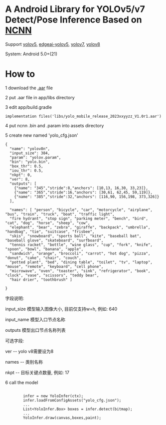 # A Android Library for YOLOv5/v7 Detect/Pose Inference Based on [NCNN](https://github.com/Tencent/ncnn)
 Support [yolov5](https://github.com/ultralytics/yolov5),  [edgeai-yolov5](https://github.com/TexasInstruments/edgeai-yolov5/tree/yolo-pose),  [yolov7](https://github.com/WongKinYiu/yolov7),  [yolov8](https://github.com/ultralytics/ultralytics)

 System: Android 5.0+(21)


# How to

1 download the [.aar](releases) file

2 put .aar file in app/libs directory

3 edit app/build.gradle
```
implementation files('libs/yolo_mobile_release_2023xxyyzz_V1.0r1.aar')
```

4 put ncnn .bin and .param into assets directory

5 create new named 'yolo_cfg.json'
```
{
  "name": "yolov8n",
  "input_size": 384,
  "param": "yolov.param",
  "bin": "yolo.bin",
  "box_thr": 0.5,
  "iou_thr": 0.5,
  "nkpt": 0, 
  "ver": 8,
  "outputs": [
    {"name": "345","stride":8,"anchors": [10,13, 16,30, 33,23]},
    {"name": "365","stride":16,"anchors": [30,61, 62,45, 59,119]},
    {"name": "385","stride":32,"anchors": [116,90, 156,198, 373,326]}
  ],
  
  "names": [ "person", "bicycle", "car", "motorcycle", "airplane", "bus", "train", "truck", "boat", "traffic light",
  "fire hydrant", "stop sign", "parking meter", "bench", "bird", "cat", "dog", "horse", "sheep", "cow",
  "elephant", "bear", "zebra", "giraffe", "backpack", "umbrella", "handbag", "tie", "suitcase", "frisbee",
  "skis", "snowboard", "sports ball", "kite", "baseball bat", "baseball glove", "skateboard", "surfboard",
  "tennis racket", "bottle", "wine glass", "cup", "fork", "knife", "spoon", "bowl", "banana", "apple",
  "sandwich", "orange", "broccoli", "carrot", "hot dog", "pizza", "donut", "cake", "chair", "couch",
  "potted plant", "bed", "dining table", "toilet", "tv", "laptop", "mouse", "remote", "keyboard", "cell phone",
  "microwave", "oven", "toaster", "sink", "refrigerator", "book", "clock", "vase", "scissors", "teddy bear",
  "hair drier", "toothbrush" ]

}
```
字段说明:

  input_size 模型输入图像大小, 目前仅支持w=h, 例如: 640

  input_name 模型入口节点名称

  outputs    模型出口节点名称列表

可选字段:

  ver     -- yolo v8需要设为8

  names   -- 类别名称

  nkpt    -- 目标关键点数量, 例如: 17


6 call the model
```

        infer = new YoloInfer(ctx);
        infer.loadFromConfigAssets("yolo_cfg.json");
        ...
        List<YoloInfer.Box> boxes = infer.detect(bitmap);
        ...
        YoloInfer.draw(canvas,boxes,paint);

```
